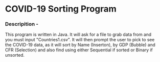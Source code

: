 # COVID-19 Sorting Program

### Descripition -
This program is written in Java. It will ask for a file to grab data from and you must input "Countries1.csv". It will then prompt the user to pick to see
the COVID-19 data, as it will sort by Name (Inserton), by GDP (Bubble) and CFR (Selection) and also find using either Sequential if sorted or Binary
if unsorted.
